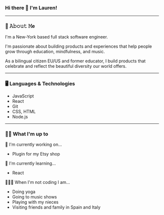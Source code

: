 ### Hi there 👋 I'm Lauren! 
***
### 📖 𝙰𝚋𝚘𝚞𝚝 𝙼e
I'm a New-York based full stack software engineer. 

I'm passionate about building products and experiences that help people grow through education, mindfulness, and music. 

As a bilingual citizen EU/US and former educator, I build products that celebrate and reflect the beautiful diversity our world offers. 

---
### 🖥️ Languages & Technologies
* JavaScript
* React
* Git
* CSS, HTML
* Node.js

---
### 🏃‍♀️ What I'm up to
🔭 I'm currently working on...
* Plugin for my Etsy shop

🌱 I'm currently learning...
* React

🧘🏼‍♀️ When I'm not coding I am...
* Doing yoga
* Going to music shows
* Playing with my nieces
* Visiting friends and family in Spain and Italy
 

<!--
**swersk/swersk** is a ✨ _special_ ✨ repository because its `README.md` (this file) appears on your GitHub profile.

Here are some ideas to get you started:

- 🔭 I’m currently working on ...
- 🌱 I’m currently learning ...
- 👯 I’m looking to collaborate on ...
- 🤔 I’m looking for help with ...
- 💬 Ask me about ...
- 📫 How to reach me: ...
- 😄 Pronouns: ...
- ⚡ Fun fact: ...
-->
